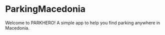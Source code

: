 # ParkingMacedonia
Welcome to PARKHERO! A simple app to help you find parking anywhere in Macedonia. 
